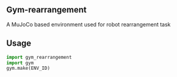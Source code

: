 ## Gym-rearrangement
A MuJoCo based environment used for robot rearrangement task

## Usage
```python
import gym_rearrangement
import gym
gym.make(ENV_ID)
```